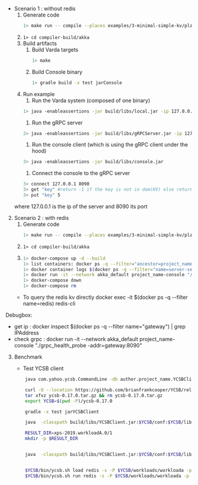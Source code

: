 * Scenario 1 : without redis
    1. Generate code
        ```bash
        1> make run -- compile --places examples/3-minimal-simple-kv/places.yml --targets examples/3-minimal-simple-kv/targets.yml --filename examples/3-minimal-simple-kv/kv.varch --impl examples/3-minimal-simple-kv/kv-wo-redis.vimpl --provenance 0
        ```
    1. ```1> cd compiler-build/akka```
    1. Build artifacts
        1. Build Varda targets
            ```bash
            1> make
            ```
        1. Build Console binary 
            ```bash
            1> gradle build -x test jarConsole
            ```
    1. Run example
        1. Run the Varda system (composed of one binary)
        ```bash
        1> java -enableassertions -jar build/libs/local.jar -ip 127.0.0.1 -p 25520 -s akka://systemProject_name@127.0.0.1:25520 -l 8080 -vp placeA 
        ```
        1. Run the gRPC server
        ```bash
        2> java -enableassertions -jar build/libs/gRPCServer.jar -ip 127.0.0.1 -p 25521 -s akka://systemProject_name@127.0.0.1:25520 -l 8080 -vp placeA 
        ```
        1. Run the console client (which is using the gRPC client under the hood)
        ```bash
        3> java -enableassertions -jar build/libs/console.jar
        ```
        1. Connect the console to the gRPC server
        ```bash
        3> connect 127.0.0.1 8090
        3> get "key" #return -1 if the key is not in dom(KV) else return the value
        3> put "key" 5
        ```
    where 127.0.0.1 is the ip of the server and 8090 its port
2. Scenario 2 : with redis
    1. Generate code
        ```bash
        1> make run -- compile --places examples/3-minimal-simple-kv/places.yml --targets examples/3-minimal-simple-kv/targets.yml --filename examples/3-minimal-simple-kv/kv.varch --impl examples/3-minimal-simple-kv/kv-redis.vimpl --provenance 0
        ```
    1. ```1> cd compiler-build/akka```
    1. 
        ```bash 
        1> docker-compose up -d --build 
        1> list containers: docker ps -q --filter="ancestor=project_name-akka"
        1> docker container logs $(docker ps -q --filter="name=server-seed")
        1> docker run -it --network akka_default project_name-console "/usr/local/openjdk-11/bin/java -jar console.jar"
        1> docker-compose down 
        1> docker-compose rm 
        ```
    * To query the redis kv directly
        docker exec -it $(docker ps -q --filter name=redis) redis-cli


Debugbox:

* get ip : docker inspect $(docker ps -q --filter name="gateway") | grep IPAddress
* check grpc : docker run -it --network akka_default project_name-console "./grpc_health_probe -addr=gateway:8090"

3. Benchmark
    * Test YCSB client 
    ```bash
        java com.yahoo.ycsb.CommandLine -db author.project_name.YCSBClient -p kvs.url=localhost -p kvs.port=8090 
    ```

    ```bash
        curl -O --location https://github.com/brianfrankcooper/YCSB/releases/download/0.17.0/ycsb-0.17.0.tar.gz
        tar xfvz ycsb-0.17.0.tar.gz && rm ycsb-0.17.0.tar.gz
        export YCSB=$(pwd -P)/ycsb-0.17.0
    ```

    ```bash
        gradle -x test jarYCSBClient

        java  -classpath build/libs/YCSBClient.jar:$YCSB/conf:$YCSB/lib/HdrHistogram-2.1.4.jar:$YCSB/lib/core-0.17.0.jar:$YCSB/lib/htrace-core4-4.1.0-incubating.jar:$YCSB/lib/jackson-core-asl-1.9.4.jar:$YCSB/lib/jackson-mapper-asl-1.9.4.jar site.ycsb.Client -load -db author.project_name.YCSBClient -P $YCSB/workloads/workloada > outputVardaLoad.txt

        RESULT_DIR=xps-2019.workloadA.0/1
        mkdir -p $RESULT_DIR


        java  -classpath build/libs/YCSBClient.jar:$YCSB/conf:$YCSB/lib/HdrHistogram-2.1.4.jar:$YCSB/lib/core-0.17.0.jar:$YCSB/lib/htrace-core4-4.1.0-incubating.jar:$YCSB/lib/jackson-core-asl-1.9.4.jar:$YCSB/lib/jackson-mapper-asl-1.9.4.jar:$YCSB/redis-binding/lib/commons-pool2-2.4.2.jar:$YCSB/redis-binding/lib/jedis-2.9.0.jar:$YCSB/redis-binding/lib/redis-binding-0.17.0.jar site.ycsb.Client -t -db author.project_name.YCSBClient -s -P $YCSB/workloads/workloada > $RESULT_DIR/ycsb-results


        $YCSB/bin/ycsb.sh load redis -s -P $YCSB/workloads/workloada -p "redis.host=127.0.0.1" -p "redis.port=6379" > outputRedisLoad.txt
        $YCSB/bin/ycsb.sh run redis -s -P $YCSB/workloads/workloada -p "redis.host=127.0.0.1" -p "redis.port=6379" > outputRedisRun.txt
    ```